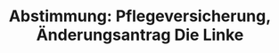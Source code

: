 ---
abstimmung:
  abstimmung: 1
  bundestagssitzung: 61
  datum: 17. Oktober 2014
  legislaturperiode: 18
categories:
- Versicherung
- Gesundheit
- Soziales
- Versicherung
data:
- title: Abstimmungsergebnis 20141017_1-data.pdf
  url: /res/abstimmungsliste/20141017_1-data.pdf
- title: Abstimmungsergebnis 20141017_1_xls-data.csv
  url: /res/abstimmungsliste/csv/20141017_1_xls-data.csv
documents:
- local: /res/abstimmungsdaten/018-061-01/1801798.pdf
  title: Drucksache 18/01798.pdf
  url: http://dip21.bundestag.de/dip21/btd/18/017/1801798.pdf
- local: /res/abstimmungsdaten/018-061-01/1802379.pdf
  title: Drucksache 18/02379.pdf
  url: http://dip21.bundestag.de/dip21/btd/18/023/1802379.pdf
- local: /res/abstimmungsdaten/018-061-01/1802909.pdf
  title: Drucksache 18/02909.pdf
  url: http://dip21.bundestag.de/dip21/btd/18/029/1802909.pdf
- local: /res/abstimmungsdaten/018-061-01/1802912.pdf
  title: Drucksache 18/02912.pdf
  url: http://dip21.bundestag.de/dip21/btd/18/029/1802912.pdf
ergebnis:
  cdu/csu:
    enthaltung: 0
    gesamt: 311
    ja: 0
    nein: 285
    nichtabgegeben: 26
    ungueltig: 0
  die.linke:
    enthaltung: 0
    gesamt: 64
    ja: 54
    nein: 0
    nichtabgegeben: 10
    ungueltig: 0
  file: 20141017_1_xls-data.csv
  gruenen:
    enthaltung: 0
    gesamt: 63
    ja: 58
    nein: 0
    nichtabgegeben: 5
    ungueltig: 0
  spd:
    enthaltung: 0
    gesamt: 193
    ja: 0
    nein: 179
    nichtabgegeben: 14
    ungueltig: 0
layout: abstimmung
links:
- title: https://www.bundestag.de/parlament/plenum/abstimmung/abstimmung?id=303
  url: https://www.bundestag.de/parlament/plenum/abstimmung/abstimmung?id=303
preview: 'Deutscher Bundestag


  61. Sitzung des Deutschen Bundestages

  am Freitag, 17.Oktober 2014

  Endgültiges Ergebnis der Namentlichen Abstimmung Nr. 1


  Änderungsantrag der Abgeordneten Pia Zimmermann, Sabine Zimmermann (Zwickau),

  Matthias W. Birkwald, weiterer Abgeordneter und der Fraktion DIE LINKE.

  zu der zweiten Beratung des Gesetzentwurfs der Bundesregierung

  Entwurf eines Fünften Gesetzes zur Änderung des Elften Buches Sozialgesetzbuch Leistungsausweitung
  für Pflegebedürftige, Pflegevorsorgefonds (Fünftes SGB XIÄnderungsgesetz - 5. SGB
  XI-ÄndG)

  - Drucksachen 18/1798, 18/2379, 18/2909 und 18/2912 -


  Abgegebene Stimmen insgesamt:


  576

  55


  Nicht abgegebene Stimmen:

  Ja-Stimmen:


  112


  Nein-Stimmen:


  464


  Enthaltungen:


  0


  Ungültige:


  0


  Berlin, den 17.10.2014


  Beginn: 11:00

  Ende: 11:03

  '
tags:
- Pflegeversicherung
- Pflege
- Gesundheit
- Demographie
title: 'Abstimmung: Pflegeversicherung, Änderungsantrag Die Linke'
---